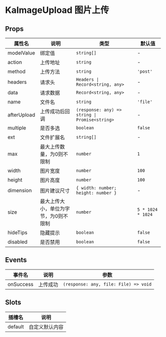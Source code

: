 # KaImageUpload 图片上传

## Props

| 属性名      | 说明                                  | 类型                                           | 默认值            |
| ----------- | ------------------------------------- | ---------------------------------------------- | ----------------- |
| modelValue  | 绑定值                                | `string[]`                                     | -                 |
| action      | 上传地址                              | `string`                                       | -                 |
| method      | 上传方法                              | `string`                                       | `'post'`          |
| headers     | 请求头                                | `Headers \| Record<string, any>`               | -                 |
| data        | 请求数据                              | `Record<string, any>`                          | -                 |
| name        | 文件名                                | `string`                                       | `'file'`          |
| afterUpload | 上传成功后回调                        | `(response: any) => string \| Promise<string>` | -                 |
| multiple    | 是否多选                              | `boolean`                                      | `false`           |
| ext         | 文件扩展名                            | `string[]`                                     | -                 |
| max         | 最大上传数量，为0则不限制             | `number`                                       | `1`               |
| width       | 图片宽度                              | `number`                                       | `100`             |
| height      | 图片高度                              | `number`                                       | `100`             |
| dimension   | 图片建议尺寸                          | `{ width: number; height: number }`            | -                 |
| size        | 最大上传大小，单位为字节，为0则不限制 | `number`                                       | `5 * 1024 * 1024` |
| hideTips    | 隐藏提示                              | `boolean`                                      | `false`           |
| disabled    | 是否禁用                              | `boolean`                                      | `false`           |

## Events

| 事件名    | 说明     | 参数                                  |
| --------- | -------- | ------------------------------------- |
| onSuccess | 上传成功 | `(response: any, file: File) => void` |

## Slots

| 插槽名  | 说明           |
| ------- | -------------- |
| default | 自定义默认内容 |